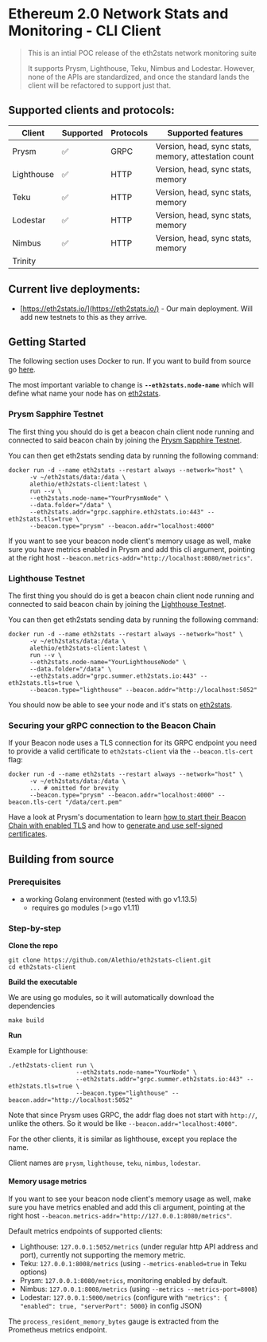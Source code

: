 # Ethereum 2.0 Network Stats and Monitoring - CLI Client

> This is an intial POC release of the eth2stats network monitoring suite
> 
> It supports Prysm, Lighthouse, Teku, Nimbus and Lodestar.
> However, none of the APIs are standardized, 
> and once the standard lands the client will be refactored to support just that.

## Supported clients and protocols:

| Client     | Supported | Protocols | Supported features                                   |
|------------|-----------|-----------|------------------------------------------------------|
| Prysm      | ✅        | GRPC      | Version, head, sync stats, memory, attestation count |
| Lighthouse | ✅        | HTTP      | Version, head, sync stats, memory                    |
| Teku       | ✅        | HTTP      | Version, head, sync stats, memory                    |
| Lodestar   | ✅        | HTTP      | Version, head, sync stats, memory                    |
| Nimbus     | ✅        | HTTP      | Version, head, sync stats, memory                    |
| Trinity    |           |           |                                                      |

  
## Current live deployments:

- [https://eth2stats.io/](https://eth2stats.io/) - Our main deployment. Will add new testnets to this as they arrive.

## Getting Started

The following section uses Docker to run. If you want to build from source go [here](#building-from-source).

The most important variable to change is **`--eth2stats.node-name`** which will define what name your node has on [eth2stats](https://eth2stats.io).


###  Prysm Sapphire Testnet

The first thing you should do is get a beacon chain client node running and connected to said beacon chain by joining the [Prysm Sapphire Testnet](https://prylabs.net/participate).

You can then get eth2stats sending data by running the following command:

```shell script
docker run -d --name eth2stats --restart always --network="host" \
      -v ~/eth2stats/data:/data \
      alethio/eth2stats-client:latest \
      run --v \
      --eth2stats.node-name="YourPrysmNode" \
      --data.folder="/data" \
      --eth2stats.addr="grpc.sapphire.eth2stats.io:443" --eth2stats.tls=true \
      --beacon.type="prysm" --beacon.addr="localhost:4000"
```

If you want to see your beacon node client's memory usage as well, make sure you have metrics enabled in Prysm and add this cli argument, pointing at the right host `--beacon.metrics-addr="http://localhost:8080/metrics"`.

### Lighthouse Testnet
The first thing you should do is get a beacon chain client node running and connected to said beacon chain by joining the [Lighthouse Testnet](https://lighthouse-book.sigmaprime.io/become-a-validator.html).

You can then get eth2stats sending data by running the following command: 

```shell script
docker run -d --name eth2stats --restart always --network="host" \
      -v ~/eth2stats/data:/data \
      alethio/eth2stats-client:latest \
      run --v \
      --eth2stats.node-name="YourLighthouseNode" \
      --data.folder="/data" \
      --eth2stats.addr="grpc.summer.eth2stats.io:443" --eth2stats.tls=true \
      --beacon.type="lighthouse" --beacon.addr="http://localhost:5052"
```

You should now be able to see your node and it's stats on [eth2stats](https://eth2stats.io).

### Securing your gRPC connection to the Beacon Chain

If your Beacon node uses a TLS connection for its GRPC endpoint you need to provide a valid certificate to `eth2stats-client` via the `--beacon.tls-cert` flag:

```shell script
docker run -d --name eth2stats --restart always --network="host" \
      -v ~/eth2stats/data:/data \
      ... # omitted for brevity
      --beacon.type="prysm" --beacon.addr="localhost:4000" --beacon.tls-cert "/data/cert.pem"
```

Have a look at Prysm's documentation to learn [how to start their Beacon Chain with enabled TLS](https://docs.prylabs.network/docs/prysm-usage/secure-grpc) and how to [generate and use self-signed certificates](https://docs.prylabs.network/docs/prysm-usage/secure-grpc#generating-self-signed-tls-certificates).

## Building from source
### Prerequisites
- a working Golang environment (tested with go v1.13.5)
    - requires go modules (>=go v1.11)

### Step-by-step
**Clone the repo**
```shell script
git clone https://github.com/Alethio/eth2stats-client.git
cd eth2stats-client
```

**Build the executable**

We are using go modules, so it will automatically download the dependencies
```shell script
make build
```

**Run**

Example for Lighthouse:
```shell script
./eth2stats-client run \
                   --eth2stats.node-name="YourNode" \
                   --eth2stats.addr="grpc.summer.eth2stats.io:443" --eth2stats.tls=true \
                   --beacon.type="lighthouse" --beacon.addr="http://localhost:5052"
```

Note that since Prysm uses GRPC, the addr flag does not start with `http://`, unlike the others.
So it would be like `--beacon.addr="localhost:4000"`.

For the other clients, it is similar as lighthouse, except you replace the name.

Client names are `prysm`, `lighthouse`, `teku`, `nimbus`, `lodestar`.

#### Memory usage metrics

If you want to see your beacon node client's memory usage as well, make sure you have metrics enabled and add this cli argument, pointing at the right host `--beacon.metrics-addr="http://127.0.0.1:8080/metrics"`.

Default metrics endpoints of supported clients:
- Lighthouse: `127.0.0.1:5052/metrics` (under regular http API address and port), currently not supporting the memory metric.
- Teku: `127.0.0.1:8008/metrics` (using `--metrics-enabled=true` in Teku options)
- Prysm: `127.0.0.1:8080/metrics`, monitoring enabled by default.
- Nimbus: `127.0.0.1:8008/metrics` (using `--metrics --metrics-port=8008`)
- Lodestar: `127.0.0.1:5000/metrics` (configure with `"metrics": { "enabled": true, "serverPort": 5000}` in config JSON)

The `process_resident_memory_bytes` gauge is extracted from the Prometheus metrics endpoint.
